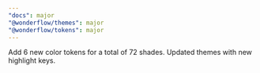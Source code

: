 ```yaml
---
"docs": major
"@wonderflow/themes": major
"@wonderflow/tokens": major
---
```


Add 6 new color tokens for a total of 72 shades. Updated themes with new highlight keys.
